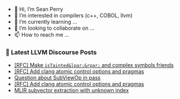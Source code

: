 - 👋 Hi, I’m Sean Perry
- 👀 I’m interested in compilers (c++, COBOL, llvm)
- 🌱 I’m currently learning ...
- 💞️ I’m looking to collaborate on ...
- 📫 How to reach me ...

<!---
s66perry/s66perry is a ✨ special ✨ repository because its `README.md` (this file) appears on your GitHub profile.
You can click the Preview link to take a look at your changes.
--->
### 📕 Latest LLVM Discourse Posts

<!-- DISCOURSE-LLVM:START -->
- [[RFC] Make `isTainted&lpar;&rpar;` and complex symbols friends](https://discourse.llvm.org/t/rfc-make-istainted-and-complex-symbols-friends/79570#post_12)
- [[RFC] Add clang atomic control options and pragmas](https://discourse.llvm.org/t/rfc-add-clang-atomic-control-options-and-pragmas/80641?page=2#post_23)
- [Question about SubViewOp in pass](https://discourse.llvm.org/t/question-about-subviewop-in-pass/80751#post_1)
- [[RFC] Add clang atomic control options and pragmas](https://discourse.llvm.org/t/rfc-add-clang-atomic-control-options-and-pragmas/80641?page=2#post_22)
- [MLIR subvector extraction with unknown index](https://discourse.llvm.org/t/mlir-subvector-extraction-with-unknown-index/80732#post_3)
<!-- DISCOURSE-LLVM:END -->
